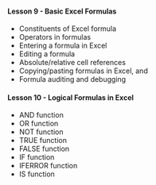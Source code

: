 
#### Lesson 9 - Basic Excel Formulas

  - Constituents of Excel formula
  - Operators in formulas
  - Entering a formula in Excel
  - Editing a formula
  - Absolute/relative cell references
  - Copying/pasting formulas in Excel, and
  - Formula auditing and debugging


#### Lesson 10 - Logical Formulas in Excel

  - AND function
  - OR function
  - NOT function
  - TRUE function
  - FALSE function
  - IF function
  - IFERROR function
  - IS function
